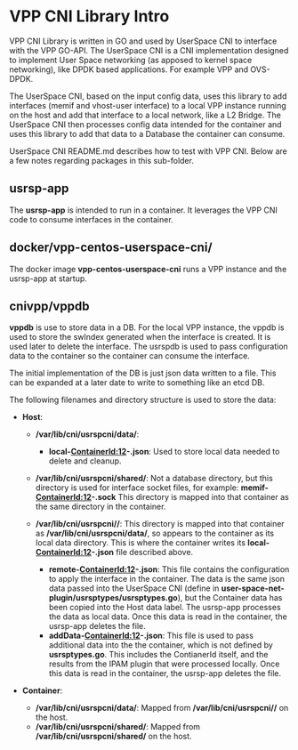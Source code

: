 # VPP CNI Library Intro
VPP CNI Library is written in GO and used by UserSpace CNI to interface with the
VPP GO-API. The UserSpace CNI is a CNI implementation designed to implement
User Space networking (as apposed to kernel space networking), like DPDK based
applications. For example VPP and OVS-DPDK.

The UserSpace CNI, based on the input config data, uses this library to add
interfaces (memif and vhost-user interface) to a local VPP instance running on
the host and add that interface to a local network, like a L2 Bridge. The
UserSpace CNI then processes config data intended for the container and uses
this library to add that data to a Database the container can consume.

UserSpace CNI README.md describes how to test with VPP CNI. Below are a
few notes regarding packages in this sub-folder.

## usrsp-app
The **usrsp-app** is intended to run in a container. It leverages the VPP CNI code
to consume interfaces in the container.

## docker/vpp-centos-userspace-cni/
The docker image **vpp-centos-userspace-cni** runs a VPP instance and the
usrsp-app at startup. 

## cnivpp/vppdb
**vppdb** is use to store data in a DB. For the local VPP instance, the vppdb is
used to store the swIndex generated when the interface is created. It is used
later to delete the interface. The usrspdb is used to pass configuration
data to the container so the container can consume the interface.

The initial implementation of the DB is just json data written to a file.
This can be expanded at a later date to write to something like an etcd DB.


The following filenames and directory structure is used to store the data:
* **Host**:
  * **/var/lib/cni/usrspcni/data/**:
    * **local-<ContainerId:12>-<ifname>.json**: Used to store local data
needed to delete and cleanup.

  * **/var/lib/cni/usrspcni/shared/**: Not a database directory, but this directory
is used for interface socket files, for example: **memif-<ContainerId:12>-<ifname>.sock**
This directory is mapped into that container as the same directory in the container.

  * **/var/lib/cni/usrspcni/<ContainerId>/**: This directory is mapped into that container
as **/var/lib/cni/usrspcni/data/**, so appears to the container as its local data
directory. This is where the container writes its
**local-<ContainerId:12>-<ifname>.json** file described above.
    * **remote-<ContainerId:12>-<ifname>.json**: This file contains the configuration
to apply the interface in the container. The data is the same json data passed into
the UserSpace CNI (define in **user-space-net-plugin/usrsptypes/usrsptypes.go**), but
the Container data has been copied into the Host data label. The usrsp-app processes the
data as local data. Once this data is read in the container, the usrsp-app deletes the
file.
    * **addData-<ContainerId:12>-<ifname>.json**: This file is used to pass
additional data into the the container, which is not defined by **usrsptypes.go**.
This includes the ContianerId itself, and the results from the IPAM plugin that
were processed locally. Once this data is read in the container, the usrsp-app deletes
the file.

* **Container**:
  * **/var/lib/cni/usrspcni/data/**: Mapped from **/var/lib/cni/usrspcni/<ContainerId>/**
on the host.
  * **/var/lib/cni/usrspcni/shared/**: Mapped from **/var/lib/cni/usrspcni/shared/** on
the host.

